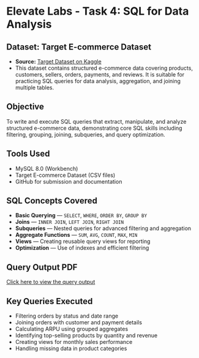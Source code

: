 # Elevate Labs - Task 4: SQL for Data Analysis

## Dataset: Target E-commerce Dataset
- **Source:** [Target Dataset on Kaggle](https://www.kaggle.com/datasets/devarajv88/target-dataset?select=products.csv)  
- This dataset contains structured e-commerce data covering products, customers, sellers, orders, payments, and reviews. It is suitable for practicing SQL queries for data analysis, aggregation, and joining multiple tables.

## Objective
To write and execute SQL queries that extract, manipulate, and analyze structured e-commerce data, demonstrating core SQL skills including filtering, grouping, joining, subqueries, and query optimization.

## Tools Used
- MySQL 8.0 (Workbench)
- Target E-commerce Dataset (CSV files)
- GitHub for submission and documentation

## SQL Concepts Covered
- **Basic Querying** — `SELECT`, `WHERE`, `ORDER BY`, `GROUP BY`
- **Joins** — `INNER JOIN`, `LEFT JOIN`, `RIGHT JOIN`
- **Subqueries** — Nested queries for advanced filtering and aggregation
- **Aggregate Functions** — `SUM`, `AVG`, `COUNT`, `MAX`, `MIN`
- **Views** — Creating reusable query views for reporting
- **Optimization** — Use of indexes and efficient filtering

## Query Output PDF
[Click here to view the query output](./output.pdf)

## Key Queries Executed
- Filtering orders by status and date range  
- Joining orders with customer and payment details  
- Calculating ARPU using grouped aggregates  
- Identifying top-selling products by quantity and revenue  
- Creating views for monthly sales performance  
- Handling missing data in product categories  
